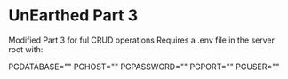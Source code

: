 # UnEarthed Part 3

Modified Part 3 for ful CRUD operations
Requires a .env file in the server root with:

PGDATABASE=""
PGHOST=""
PGPASSWORD=""
PGPORT=""
PGUSER=""